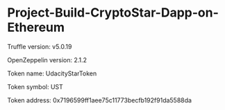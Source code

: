 # Project-Build-CryptoStar-Dapp-on-Ethereum

Truffle version: v5.0.19

OpenZeppelin version: 2.1.2

Token name: UdacityStarToken

Token symbol: UST

Token address: 0x7196599ff1aee75c11773becfb192f91da5588da
